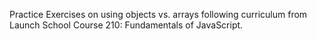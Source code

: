 Practice Exercises on using objects vs. arrays following curriculum from Launch School Course 210: Fundamentals of JavaScript.
